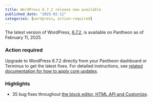 ```yaml
---
title: WordPress 6.7.2 release now available
published_date: "2025-02-11"
categories: [wordpress, action-required]
---
```


The latest version of WordPress, [6.7.2](https://wordpress.org/news/2025/02/wordpress-6-7-2-maintenance-release/), is available on Pantheon as of February 11, 2025. 

### Action required
Upgrade to WordPress 6.7.2 directly from your Pantheon dashboard or Terminus to get the latest fixes. For detailed instructions, see [related documentation for how to apply core updates](/core-updates#apply-upstream-updates-via-the-site-dashboard).

<h3>Highlights</h3>

* 35 bug fixes throughout [the block editor, HTML API and Customize](https://make.wordpress.org/core/tag/6-7-2/).

